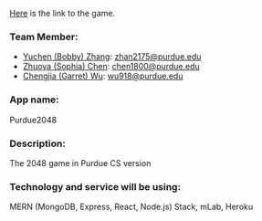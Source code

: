 [Here](https://purdue2048.herokuapp.com) is the link to the game.

### Team Member:

* [Yuchen (Bobby) Zhang](http://bobby569.com): zhan2175@purdue.edu
* [Zhuoya (Sophia) Chen](https://github.com/zhuoyachen526): chen1800@purdue.edu
* [Chengjia (Garret) Wu](https://github.com/Figrua): wu918@purdue.edu

### App name:

Purdue2048

### Description:

The 2048 game in Purdue CS version

### Technology and service will be using:

MERN (MongoDB, Express, React, Node.js) Stack, mLab, Heroku
